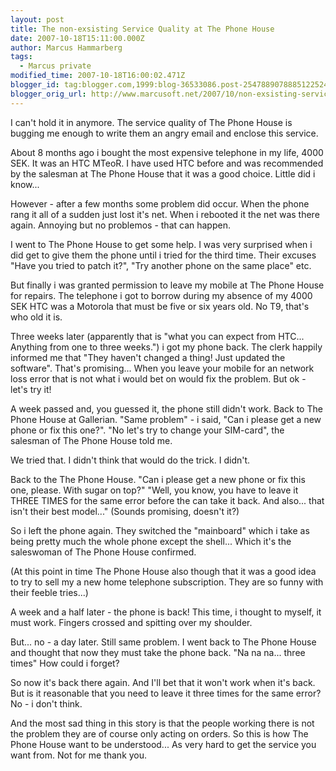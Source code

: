 ```yaml
---
layout: post
title: The non-exsisting Service Quality at The Phone House
date: 2007-10-18T15:11:00.000Z
author: Marcus Hammarberg
tags:
  - Marcus private
modified_time: 2007-10-18T16:00:02.471Z
blogger_id: tag:blogger.com,1999:blog-36533086.post-2547889078885122524
blogger_orig_url: http://www.marcusoft.net/2007/10/non-exsisting-service-quality-at-phone.html
---
```


I can't hold it in anymore. The service quality of The Phone House
is bugging me enough to write them an angry email and enclose this
service.

About 8 months ago i bought the most expensive telephone in my life,
4000 SEK. It was an HTC MTeoR. I have used HTC before and was
recommended by the salesman at The Phone House that it was a good
choice. Little did i know...

However - after a few months some problem did occur. When the phone rang
it all of a sudden just lost it's net. When i rebooted it the net was
there again. Annoying but no problemos - that can happen.

I went to The Phone House to get some help. I was very surprised when i
did get to give them the phone until i tried for the third time. Their
excuses "Have you tried to patch it?", "Try another phone on the same
place" etc.

But finally i was granted permission to leave my mobile at The Phone
House for repairs. The telephone i got to borrow during my absence of my
4000 SEK HTC was a Motorola that must be five or six years old. No T9,
that's who old it is.

Three weeks later (apparently that is "what you can expect from HTC...
Anything from one to three weeks.") i got my phone back. The clerk
happily informed me that "They haven't changed a thing! Just updated the
software". That's promising... When you leave your mobile for an network
loss error that is not what i would bet on would fix the problem. But
ok - let's try it!

A week passed and, you guessed it, the phone still didn't work. Back to
The Phone House at Gallerian. "Same problem" - i said, "Can i please get
a new phone or fix this one?". "No let's try to change your SIM-card",
the salesman of The Phone House told me.

We tried that. I didn't think that would do the trick. I didn't.

Back to the The Phone House. "Can i please get a new phone or fix this
one, please. With sugar on top?"
"Well, you know, you have to leave it THREE TIMES for the same error
before the can take it back. And also... that isn't their best model..."
(Sounds promising, doesn't it?)

So i left the phone again. They switched the "mainboard" which i take as
being pretty much the whole phone except the shell... Which it's the
saleswoman of The Phone House confirmed.

(At this point in time The Phone House also though that it was a good
idea to try to sell my a new home telephone subscription. They are so
funny with their feeble tries...)

A week and a half later - the phone is back! This time, i thought to
myself, it must work. Fingers crossed and spitting over my shoulder.

But... no - a day later. Still same problem. I went back to The Phone
House and thought that now they must take the phone back. "Na na na...
three times" How could i forget?

So now it's back there again. And I'll bet that it won't work when it's
back. But is it reasonable that you need to leave it three times for the
same error? No - i don't think.

And the most sad thing in this story is that the people working there is
not the problem they are of course only acting on orders. So this is how
The Phone House want to be understood... As very hard to get the service
you want from. Not for me thank you.
